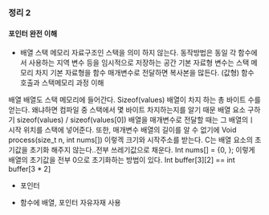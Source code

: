 ### 정리 2

#### 포인터 완전 이해
- 배열
  스택 메모리
  자료구조인 스택을 의미 하지 않는다. 동작방법은 동일
  각 함수에서 사용하는 지역 변수 등을 임시적으로 저장하는 공간
  기본 자료형 변수는 스택 메모리 차지
  기본 자료형을 함수 매개변수로 전달하면 복사본을 많든다. (값형)
  함수 호출과 스택메모리 과정 이해

배열
  배열도 스택 메모리에 들어간다.
  Sizeof(values) 배열이 차지 하는 총 바이트 수를 얻는다.
  왜냐하면 컴파일 중 스택에서 몇 바이트 차지하는지를 알기 때문
  배열 요소 구하기 sizeof(values) / sizeof(values[0])
  배열을 매개변수로 전달할 때는 그 배열의ㅣ 시작 위치를 스택에 넣어준다.
  또한, 매개변수 배열의 길이를 알 수 없기에 
  Void process(size_t n, int nums[]) 이렇겍 크기와 시작주소를 받는다.
  C는 배열 요소의 초기값을 초기화 해주지 않는다..전부 쓰레기값으로 채운다.
  Int nums[] = {0, }; 이렇게 배열의 초기값을 전부 0으로 초기화하는 방법이 있다.
  Int buffer[3][2] == int buffer[3 * 2]





- 포인터




- 함수에 배열, 포인터 자유자재 사용
